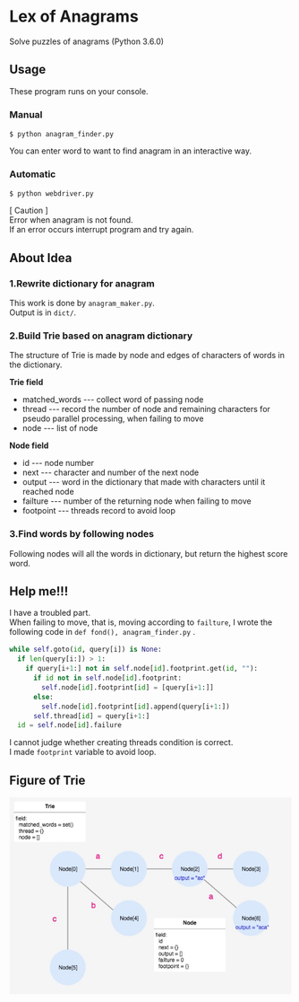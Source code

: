# Lex of Anagrams

Solve puzzles of anagrams (Python 3.6.0)


## Usage

These program runs on your console.  

### Manual
```
$ python anagram_finder.py
```
You can enter word to want to find anagram in an interactive way.  

### Automatic
```
$ python webdriver.py
```
[ Caution ]  
Error when anagram is not found.  
If an error occurs interrupt program and try again.  

## About Idea

### 1.Rewrite dictionary for anagram  
This work is done by ``anagram_maker.py``.  
Output is in ``dict/``.  

### 2.Build Trie based on anagram dictionary  
The structure of Trie is made by node and edges of characters of words in the dictionary.  

**Trie field**  
- matched_words --- collect word of passing node
- thread --- record the number of node and remaining characters for pseudo parallel processing, when failing to move
- node --- list of node

**Node field**
- id --- node number  
- next --- character and number of the next node  
- output --- word in the dictionary that made with characters until it reached node  
- failture --- number of the returning node when failing to move  
- footpoint --- threads record to avoid loop  

### 3.Find words by following nodes
Following nodes will all the words in dictionary, but return the highest score word.  


## Help me!!!
I have a troubled part.  
When failing to move, that is, moving according to ``failture``, I wrote the following code in ``def fond(), anagram_finder.py`` .

``` python
while self.goto(id, query[i]) is None:
  if len(query[i:]) > 1:
    if query[i+1:] not in self.node[id].footprint.get(id, ""):
      if id not in self.node[id].footprint:
        self.node[id].footprint[id] = [query[i+1:]]
      else:
        self.node[id].footprint[id].append(query[i+1:])
      self.thread[id] = query[i+1:]
  id = self.node[id].failure
```

I cannot judge whether creating threads condition is correct.  
I made ``footprint`` variable to avoid loop.  


## Figure of Trie  
![anagram](https://raw.githubusercontent.com/d0iasm/images/master/anagram-lex/anagram.jpg)  


